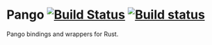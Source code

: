 Pango [![Build Status](https://travis-ci.org/rust-gnome/pango.png?branch=master)](https://travis-ci.org/rust-gnome/pango) [![Build status](https://ci.appveyor.com/api/projects/status/apdfs6a7wnvai0fc?svg=true)](https://ci.appveyor.com/project/GuillaumeGomez/pango)
=====

Pango bindings and wrappers for Rust.
